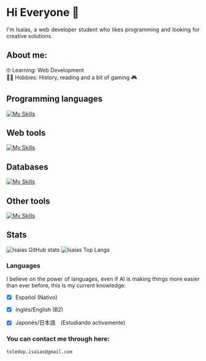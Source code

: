 <div align="justify">

# Hi Everyone 👋
I'm Isaías, a web developer student who likes programming and looking for creative solutions.

## About me:
🤓 Learning: Web Development</br>
🐱‍👤 Hobbies: History, reading and a bit of gaming 🎮</br>

## Programming languages
[![My Skills](https://skillicons.dev/icons?i=py&theme=light)](https://skillicons.dev)

## Web tools
[![My Skills](https://skillicons.dev/icons?i=html,css,js,php)](https://skillicons.dev)

## Databases
[![My Skills](https://skillicons.dev/icons?i=mysql,sqlite&theme=light)](https://skillicons.dev)

## Other tools
[![My Skills](https://skillicons.dev/icons?i=git,md,bash,vscode)](https://skillicons.dev)

## Stats
![Isaias GitHub stats](https://github-readme-stats.vercel.app/api?username=IsaiasTolP&show_icons=true&theme=highcontrast&text_color=ffffff&title_color=ff0000&icon_color=ffff00&hide_border=true)
![Isaías Top Langs](https://github-readme-stats.vercel.app/api/top-langs/?username=IsaiasTolP&layout=compact&theme=highcontrast&text_color=ffffff&title_color=ff0000&icon_color=ffff00&hide_border=true)

### Languages
I believe on the power of languages, even if AI is making things more easier than ever before, this is my current knowledge:

* [X] Español (Nativo)
* [x] Inglés/English (B2)
* [X] Japonés/日本語　(Estudiando activamente)



### You can contact me through here:
`toledop.isaias@gmail.com`

</div>

<!--
**IsaiasTolP/IsaiasTolP** is a ✨ _special_ ✨ repository because its `README.md` (this file) appears on your GitHub profile.

Here are some ideas to get you started:

- 🔭 I’m currently working on ...
- 🌱 I’m currently learning ...
- 👯 I’m looking to collaborate on ...
- 🤔 I’m looking for help with ...
- 💬 Ask me about ...
- 📫 How to reach me: ...
- 😄 Pronouns: ...
- ⚡ Fun fact: ...
-->
